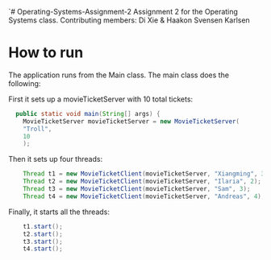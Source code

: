 `# Operating-Systems-Assignment-2
Assignment 2 for the Operating Systems class. Contributing members: Di Xie &amp; Haakon Svensen Karlsen

# How to run
The application runs from the Main class. The main class does the following:

First it sets up a movieTicketServer with 10 total tickets:
```java
  public static void main(String[] args) {
    MovieTicketServer movieTicketServer = new MovieTicketServer(
    "Troll",
    10
    );
```    

Then it sets up four threads:
```java
    Thread t1 = new MovieTicketClient(movieTicketServer, "Xiangming", 3);
    Thread t2 = new MovieTicketClient(movieTicketServer, "Ilaria", 2);
    Thread t3 = new MovieTicketClient(movieTicketServer, "Sam", 3);
    Thread t4 = new MovieTicketClient(movieTicketServer, "Andreas", 4);
```

Finally, it starts all the threads:
```java
    t1.start();
    t2.start();
    t3.start();
    t4.start();
```
